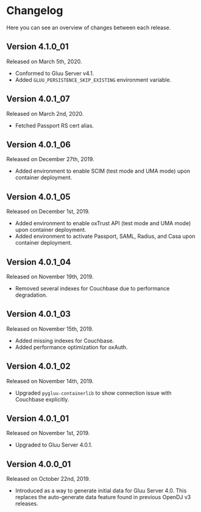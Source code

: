 # Changelog

Here you can see an overview of changes between each release.

## Version 4.1.0_01

Released on March 5th, 2020.

* Conformed to Gluu Server v4.1.
* Added `GLUU_PERSISTENCE_SKIP_EXISTING` environment variable.

## Version 4.0.1_07

Released on March 2nd, 2020.

* Fetched Passport RS cert alias.

## Version 4.0.1_06

Released on December 27th, 2019.

* Added environment to enable SCIM (test mode and UMA mode) upon container deployment.

## Version 4.0.1_05

Released on December 1st, 2019.

* Added environment to enable oxTrust API (test mode and UMA mode) upon container deployment.
* Added environment to activate Passport, SAML, Radius, and Casa upon container deployment.

## Version 4.0.1_04

Released on November 19th, 2019.

* Removed several indexes for Couchbase due to performance degradation.

## Version 4.0.1_03

Released on November 15th, 2019.

* Added missing indexes for Couchbase.
* Added performance optimization for oxAuth.

## Version 4.0.1_02

Released on November 14th, 2019.

* Upgraded `pygluu-containerlib` to show connection issue with Couchbase explicitly.

## Version 4.0.1_01

Released on November 1st, 2019.

* Upgraded to Gluu Server 4.0.1.

## Version 4.0.0_01

Released on October 22nd, 2019.

* Introduced as a way to generate initial data for Gluu Server 4.0. This replaces the auto-generate data feature found in previous OpenDJ v3 releases.
